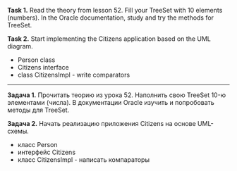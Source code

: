 
**Task 1.**
Read the theory from lesson 52.
Fill your TreeSet with 10 elements (numbers).
In the Oracle documentation, study and try the methods for TreeSet.


**Task 2.**
Start implementing the Citizens application based on the UML diagram.
- Person class
- Citizens interface
- class CitizensImpl - write comparators

___________________________________________________

**Задача 1.**
Прочитать теорию из урока 52.
Наполнить свою TreeSet 10-ю элементами (числа).
В документации Oracle изучить и попробовать методы для TreeSet.


**Задача 2.**
Начать реализацию приложения Citizens на основе UML-схемы.
- класс Person
- интерфейс Citizens
- класс CitizensImpl - написать компараторы



